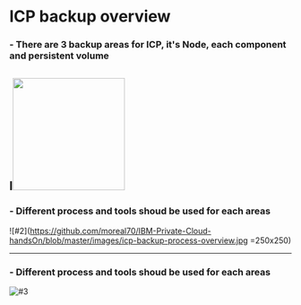 # ICP backup overview

### - There are 3 backup areas for ICP, it's Node, each component and persistent volume  

I<img width=200 src="https://github.com/moreal70/IBM-Private-Cloud-handsOn/blob/master/images/icp-backup-target.jpg">
----
### - Different process and tools shoud be used for each areas
![#2](https://github.com/moreal70/IBM-Private-Cloud-handsOn/blob/master/images/icp-backup-process-overview.jpg =250x250)

----
### - Different process and tools shoud be used for each areas
![#3](https://github.com/moreal70/IBM-Private-Cloud-handsOn/blob/master/images/icp-recovery-process-overview.jpg)
